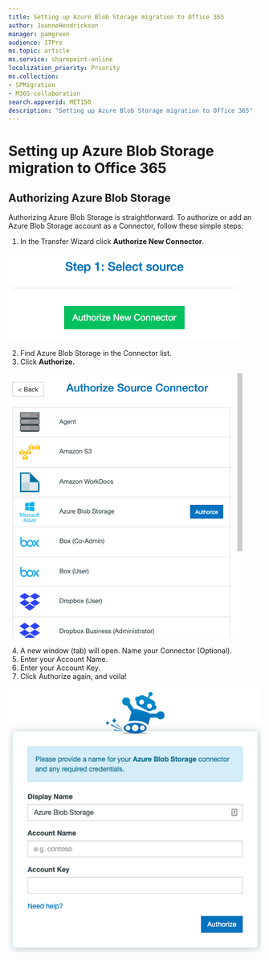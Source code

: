 ```yaml
---
title: Setting up Azure Blob Storage migration to Office 365
author: JoanneHendrickson
manager: pamgreen
audience: ITPro
ms.topic: article
ms.service: sharepoint-online
localization_priority: Priority
ms.collection: 
- SPMigration
- M365-collaboration
search.appverid: MET150
description: "Setting up Azure Blob Storage migration to Office 365"
---
```

# Setting up Azure Blob Storage migration to Office 365

## Authorizing Azure Blob Storage

Authorizing Azure Blob Storage is straightforward. To authorize or add an Azure Blob Storage account as a Connector, follow these simple steps:

1. In the Transfer Wizard click **Authorize New Connector**.

![Auth New Connector](media/clear_auth.png)

2. Find Azure Blob Storage in the Connector list.
3. Click **Authorize.**

![Azure blob connector](media/azure_blob_connector_list_auth.png)

4. A new window (tab) will open. Name your Connector (Optional).
5. Enter your Account Name.
6. Enter your Account Key.
7. Click Authorize again, and voila!

![Azure connector name](media/name-connector-azure.png)
